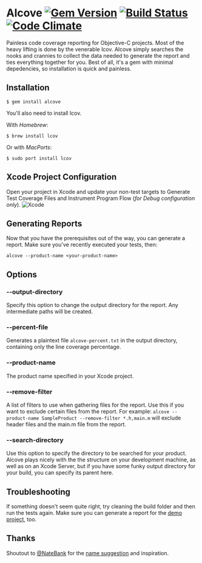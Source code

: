 # Alcove [![Gem Version](https://badge.fury.io/rb/alcove.svg)](http://badge.fury.io/rb/alcove) [![Build Status](https://travis-ci.org/ioveracker/Alcove.svg?branch=master)](https://travis-ci.org/ioveracker/Alcove) [![Code Climate](https://codeclimate.com/github/ioveracker/Alcove/badges/gpa.svg)](https://codeclimate.com/github/ioveracker/Alcove)
Painless code coverage reporting for Objective-C projects.   Most of the heavy lifting is done by the venerable lcov.  Alcove simply searches the nooks and crannies to collect the data needed to generate the report and ties everything together for you.  Best of all, it's a gem with minimal depedencies, so installation is quick and painless.

## Installation

    $ gem install alcove

You'll also need to install lcov.

With *Homebrew*:

    $ brew install lcov

Or with *MacPorts*:

    $ sudo port install lcov

## Xcode Project Configuration
Open your project in Xcode and update your non-test targets to Generate Test Coverage Files and Instrument Program Flow (*for Debug configuration only*).
![Xcode](http://i.imgur.com/xdcg4er.png?1)

## Generating Reports
Now that you have the prerequisites out of the way, you can generate a report.  Make sure you've recently executed your tests, then:

    alcove --product-name <your-product-name>

## Options

### --output-directory
Specify this option to change the output directory for the report.  Any intermediate paths will be created.

### --percent-file
Generates a plaintext file `alcove-percent.txt` in the output directory, containing only the line coverage percentage.

### --product-name
The product name specified in your Xcode project.

### --remove-filter
A list of filters to use when gathering files for the report.  Use this if you want to exclude certain files from the report.  For example: `alcove --product-name SampleProduct --remove-filter *.h,main.m` will exclude header files and the main.m file from the report.

### --search-directory
Use this option to specify the directory to be searched for your product.  Alcove plays nicely with the the structure on your development machine, as well as on an Xcode Server, but if you have some funky output directory for your build, you can specify its parent here.

## Troubleshooting
If something doesn't seem quite right, try cleaning the build folder and then run the tests again.  Make sure you can generate a report for the [demo project](https://github.com/ioveracker/AlcoveDemo), too.

## Thanks
Shoutout to [@NateBank](https://github.com/NateBank) for the [name suggestion](https://www.youtube.com/watch?v=j1Q-a5zCmhc) and inspiration.